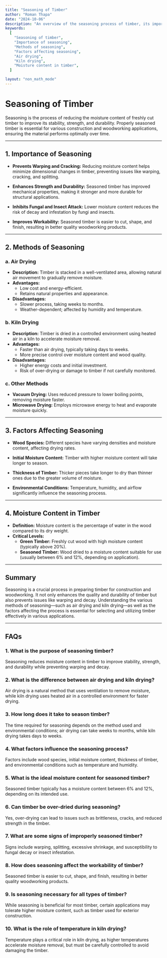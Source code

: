 ```yaml
---
title: "Seasoning of Timber"
author: "Roman Thapa"
date: "2024-10-06"
description: "An overview of the seasoning process of timber, its importance, methods, and factors affecting seasoning."
keywords:
  [
    "Seasoning of timber",
    "Importance of seasoning",
    "Methods of seasoning",
    "Factors affecting seasoning",
    "Air drying",
    "Kiln drying",
    "Moisture content in timber",
  ]

layout: "non_math_mode"
---
```


# Seasoning of Timber

Seasoning is the process of reducing the moisture content of freshly cut timber to improve its stability, strength, and durability. Properly seasoned timber is essential for various construction and woodworking applications, ensuring the material performs optimally over time.

---

## 1. Importance of Seasoning

- **Prevents Warping and Cracking:** Reducing moisture content helps minimize dimensional changes in timber, preventing issues like warping, cracking, and splitting.
- **Enhances Strength and Durability:** Seasoned timber has improved mechanical properties, making it stronger and more durable for structural applications.

- **Inhibits Fungal and Insect Attack:** Lower moisture content reduces the risk of decay and infestation by fungi and insects.

- **Improves Workability:** Seasoned timber is easier to cut, shape, and finish, resulting in better quality woodworking products.

---

## 2. Methods of Seasoning

### a. Air Drying

- **Description:** Timber is stacked in a well-ventilated area, allowing natural air movement to gradually remove moisture.
- **Advantages:**
  - Low cost and energy-efficient.
  - Retains natural properties and appearance.
- **Disadvantages:**
  - Slower process, taking weeks to months.
  - Weather-dependent; affected by humidity and temperature.

### b. Kiln Drying

- **Description:** Timber is dried in a controlled environment using heated air in a kiln to accelerate moisture removal.
- **Advantages:**
  - Faster than air drying, typically taking days to weeks.
  - More precise control over moisture content and wood quality.
- **Disadvantages:**
  - Higher energy costs and initial investment.
  - Risk of over-drying or damage to timber if not carefully monitored.

### c. Other Methods

- **Vacuum Drying:** Uses reduced pressure to lower boiling points, removing moisture faster.
- **Microwave Drying:** Employs microwave energy to heat and evaporate moisture quickly.

---

## 3. Factors Affecting Seasoning

- **Wood Species:** Different species have varying densities and moisture content, affecting drying rates.
- **Initial Moisture Content:** Timber with higher moisture content will take longer to season.

- **Thickness of Timber:** Thicker pieces take longer to dry than thinner ones due to the greater volume of moisture.

- **Environmental Conditions:** Temperature, humidity, and airflow significantly influence the seasoning process.

---

## 4. Moisture Content in Timber

- **Definition:** Moisture content is the percentage of water in the wood compared to its dry weight.
- **Critical Levels:**
  - **Green Timber:** Freshly cut wood with high moisture content (typically above 20%).
  - **Seasoned Timber:** Wood dried to a moisture content suitable for use (usually between 6% and 12%, depending on application).

---

## Summary

Seasoning is a crucial process in preparing timber for construction and woodworking. It not only enhances the quality and durability of timber but also prevents issues like warping and decay. Understanding the various methods of seasoning—such as air drying and kiln drying—as well as the factors affecting the process is essential for selecting and utilizing timber effectively in various applications.

---

## FAQs

### 1. What is the purpose of seasoning timber?

Seasoning reduces moisture content in timber to improve stability, strength, and durability while preventing warping and decay.

### 2. What is the difference between air drying and kiln drying?

Air drying is a natural method that uses ventilation to remove moisture, while kiln drying uses heated air in a controlled environment for faster drying.

### 3. How long does it take to season timber?

The time required for seasoning depends on the method used and environmental conditions; air drying can take weeks to months, while kiln drying takes days to weeks.

### 4. What factors influence the seasoning process?

Factors include wood species, initial moisture content, thickness of timber, and environmental conditions such as temperature and humidity.

### 5. What is the ideal moisture content for seasoned timber?

Seasoned timber typically has a moisture content between 6% and 12%, depending on its intended use.

### 6. Can timber be over-dried during seasoning?

Yes, over-drying can lead to issues such as brittleness, cracks, and reduced strength in the timber.

### 7. What are some signs of improperly seasoned timber?

Signs include warping, splitting, excessive shrinkage, and susceptibility to fungal decay or insect infestation.

### 8. How does seasoning affect the workability of timber?

Seasoned timber is easier to cut, shape, and finish, resulting in better quality woodworking products.

### 9. Is seasoning necessary for all types of timber?

While seasoning is beneficial for most timber, certain applications may tolerate higher moisture content, such as timber used for exterior construction.

### 10. What is the role of temperature in kiln drying?

Temperature plays a critical role in kiln drying, as higher temperatures accelerate moisture removal, but must be carefully controlled to avoid damaging the timber.
